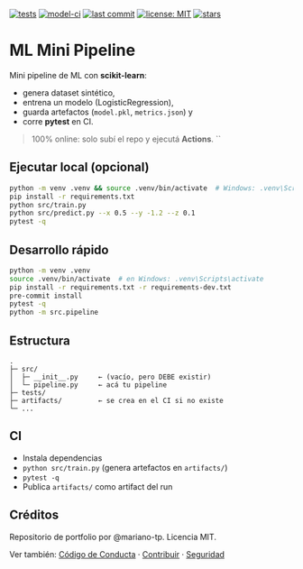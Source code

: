 [![tests](https://img.shields.io/github/actions/workflow/status/mariano-tp/ml-mini-pipeline/ci.yml?branch=main&label=tests&style=flat-square)](https://github.com/mariano-tp/ml-mini-pipeline/actions/workflows/ci.yml)
[![model-ci](https://img.shields.io/github/actions/workflow/status/mariano-tp/ml-mini-pipeline/model-ci.yml?branch=main&label=model-ci&style=flat-square)](https://github.com/mariano-tp/ml-mini-pipeline/actions/workflows/model-ci.yml)
[![last commit](https://img.shields.io/github/last-commit/mariano-tp/ml-mini-pipeline?style=flat-square)](https://github.com/mariano-tp/ml-mini-pipeline/commits/main)
[![license: MIT](https://img.shields.io/badge/license-MIT-green?style=flat-square)](./LICENSE)
[![stars](https://img.shields.io/github/stars/mariano-tp/ml-mini-pipeline?style=flat-square)](https://github.com/mariano-tp/ml-mini-pipeline/stargazers)

# ML Mini Pipeline

Mini pipeline de ML con **scikit-learn**:
- genera dataset sintético,
- entrena un modelo (LogisticRegression),
- guarda artefactos (`model.pkl`, `metrics.json`) y
- corre **pytest** en CI.

> 100% online: solo subí el repo y ejecutá **Actions**.
``

## Ejecutar local (opcional)
```bash
python -m venv .venv && source .venv/bin/activate  # Windows: .venv\Scripts\activate
pip install -r requirements.txt
python src/train.py
python src/predict.py --x 0.5 --y -1.2 --z 0.1
pytest -q
```

## Desarrollo rápido

```bash
python -m venv .venv
source .venv/bin/activate  # en Windows: .venv\Scripts\activate
pip install -r requirements.txt -r requirements-dev.txt
pre-commit install
pytest -q
python -m src.pipeline
```

## Estructura
```
.
├─ src/
│  ├─ __init__.py     ← (vacío, pero DEBE existir)
│  └─ pipeline.py     ← acá tu pipeline
├─ tests/
├─ artifacts/         ← se crea en el CI si no existe
└─ ...
```

## CI
- Instala dependencias
- `python src/train.py` (genera artefactos en `artifacts/`)
- `pytest -q`
- Publica `artifacts/` como artifact del run

## Créditos
Repositorio de portfolio por @mariano-tp. Licencia MIT.

Ver también: [Código de Conducta](./CODE_OF_CONDUCT.md) · [Contribuir](./CONTRIBUTING.md) · [Seguridad](./SECURITY.md)
